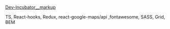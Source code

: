 

[Dev-Incubator__markup](https://IharTsykala.github.io/Dev-Incubator__markup)

TS, React-hooks, Redux, react-google-maps/api ,fontawesome, SASS, Grid, BEM
